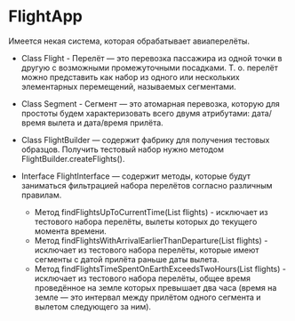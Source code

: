 # FlightApp

Имеется некая система, которая обрабатывает авиаперелёты.

* Class Flight - Перелёт — это перевозка пассажира из одной точки в другую с возможными промежуточными посадками.
Т. о. перелёт можно представить как набор из одного или нескольких элементарных перемещений, называемых сегментами.

* Class Segment - Сегмент — это атомарная перевозка, которую для простоты будем характеризовать всего двумя атрибутами: дата/время вылета и дата/время прилёта.
  
* Class FlightBuilder — содержит фабрику для получения тестовых образцов. Получить тестовый набор нужно методом FlightBuilder.createFlights().

* Interface FlightInterface — содержит методы, которые будут заниматься фильтрацией набора перелётов согласно различным правилам.
  - Метод  findFlightsUpToCurrentTime(List<Flight> flights) - исключает из тестового набора перелёты, вылеты которых до текущего момента времени.
  - Метод  findFlightsWithArrivalEarlierThanDeparture(List<Flight> flights) - исключает из тестового набора перелёты, которые имеют сегменты с датой прилёта раньше даты вылета.
  - Метод  findFlightsTimeSpentOnEarthExceedsTwoHours(List<Flight> flights) - исключает из тестового набора перелёты, общее время проведённое на земле которых превышает два часа
    (время на земле — это интервал между прилётом одного сегмента и вылетом следующего за ним).

